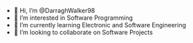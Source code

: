 - 👋 Hi, I’m @DarraghWalker98
- 👀 I’m interested in Software Programming
- 🌱 I’m currently learning Electronic and Software Engineering
- 💞️ I’m looking to collaborate on Software Projects

<!---
DarraghWalker98/DarraghWalker98 is a ✨ special ✨ repository because its `README.md` (this file) appears on your GitHub profile.
You can click the Preview link to take a look at your changes.
--->

